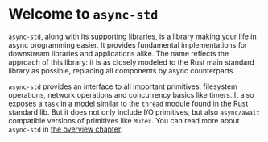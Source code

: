 # Welcome to `async-std`

`async-std`, along with its [supporting libraries][organization], is a library making your life in async programming easier. It provides fundamental implementations for downstream libraries and applications alike. The name reflects the approach of this library: it is as closely modeled to the Rust main standard library as possible, replacing all components by async counterparts.

`async-std` provides an interface to all important primitives: filesystem operations, network operations and concurrency basics like timers. It also exposes a `task` in a model similar to the `thread` module found in the Rust standard lib.  But it does not only include I/O primitives, but also `async/await` compatible versions of primitives like `Mutex`. You can read more about `async-std` in [the overview chapter][overview-std].

[organization]: https://github.com/async-rs/async-std
[overview-std]: overview/async-std/
